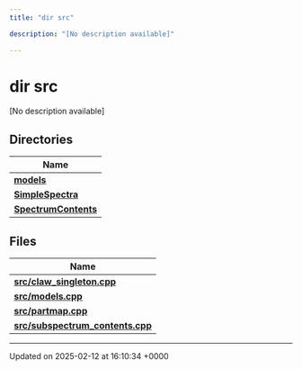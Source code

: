 ```yaml
---
title: "dir src"

description: "[No description available]"

---
```


# dir src

[No description available]

## Directories

| Name           |
| -------------- |
| **[models](/documentation/code/files/dir_cda0e09f6af169ffedf110beb36cf338/#dir-models)**  |
| **[SimpleSpectra](/documentation/code/files/dir_36edaedb06b76d9349a5c0efbae6322c/#dir-simplespectra)**  |
| **[SpectrumContents](/documentation/code/files/dir_0b5c22fffef3267b195757356ee7e976/#dir-spectrumcontents)**  |

## Files

| Name           |
| -------------- |
| **[src/claw_singleton.cpp](/documentation/code/files/claw__singleton_8cpp/#file-src-claw-singleton-cpp)**  |
| **[src/models.cpp](/documentation/code/files/models_8cpp/#file-src-models-cpp)**  |
| **[src/partmap.cpp](/documentation/code/files/partmap_8cpp/#file-src-partmap-cpp)**  |
| **[src/subspectrum_contents.cpp](/documentation/code/files/subspectrum__contents_8cpp/#file-src-subspectrum-contents-cpp)**  |






-------------------------------

Updated on 2025-02-12 at 16:10:34 +0000
